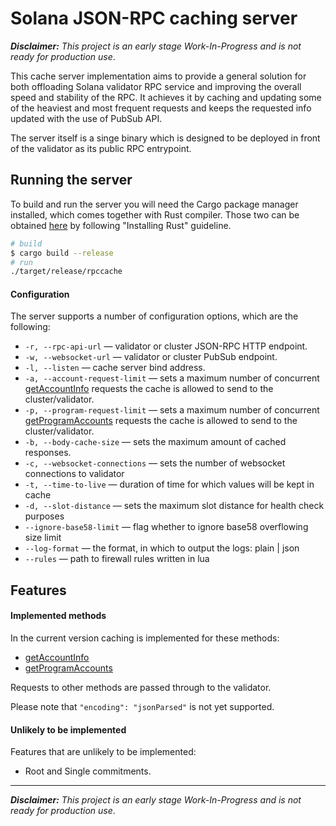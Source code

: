 # Solana JSON-RPC caching server

___Disclaimer:___ _This project is an early stage Work-In-Progress and is not ready for production use_. 

This cache server implementation aims to provide a general solution for both offloading Solana validator RPC service and improving the overall speed and stability of the RPC. It achieves it by caching and updating some of the heaviest and most frequent requests and keeps the requested info updated with the use of PubSub API.

The server itself is a singe binary which is designed to be deployed in front of the validator as its public RPC entrypoint. 

## Running the server

To build and run the server you will need the Cargo package manager installed, which comes together with Rust compiler. Those two can be obtained [here](https://www.rust-lang.org/learn/get-started) by following "Installing Rust" guideline.

```bash
# build
$ cargo build --release
# run
./target/release/rpccache
```

#### Configuration

The server supports a number of configuration options, which are the following:

- `-r, --rpc-api-url` — validator or cluster JSON-RPC HTTP endpoint.
- `-w, --websocket-url` — validator or cluster PubSub endpoint.
- `-l, --listen` — cache server bind address.
- `-a, --account-request-limit` — sets a maximum number of concurrent [getAccountInfo](https://docs.solana.com/developing/clients/jsonrpc-api#getaccountinfo) requests the cache is allowed to send to the cluster/validator.
- `-p, --program-request-limit` — sets a maximum number of concurrent [getProgramAccounts](https://docs.solana.com/developing/clients/jsonrpc-api#getaccountinfo) requests the cache is allowed to send to the cluster/validator.
- `-b, --body-cache-size` — sets the maximum amount of cached responses.
- `-c, --websocket-connections` — sets the number of websocket connections to validator
- `-t, --time-to-live` — duration of time for which values will be kept in cache
- `-d, --slot-distance` — sets the maximum slot distance for health check purposes
- `--ignore-base58-limit` — flag whether to ignore base58 overflowing size limit
- `--log-format` — the format, in which to output the logs: plain | json
- `--rules` — path to firewall rules written in lua

## Features

#### Implemented methods

In the current version caching is implemented for these methods: 
- [getAccountInfo](https://docs.solana.com/developing/clients/jsonrpc-api#getaccountinfo)
- [getProgramAccounts](https://docs.solana.com/developing/clients/jsonrpc-api#getprogramaccounts)

Requests to other methods are passed through to the validator.

Please note that `"encoding": "jsonParsed"` is not yet supported.

#### Unlikely to be implemented

Features that are unlikely to be implemented:

- Root and Single commitments.

---
***Disclaimer:*** *This project is an early stage Work-In-Progress and is not ready for production use*. 

